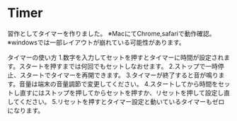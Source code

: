 # Timer
習作としてタイマーを作りました。
※MacにてChrome,safariで動作確認。
※windowsでは一部レイアウトが崩れている可能性があります。

タイマーの使い方
1.数字を入力してセットを押すとタイマーに時間が設定されます。スタートを押すまでは何回でもセットしなおせます。
2.ストップで一時停止、スタートでタイマーを再開できます。
3.タイマーが終了すると音が鳴ります。音量は端末の音量調節で変更してください。
4.スタートしてから時間をセットし直すにはストップを押してからセットを押すか、リセットを押して設定し直してください。
5.リセットを押すとタイマー設定と動いているタイマーもゼロになります。
